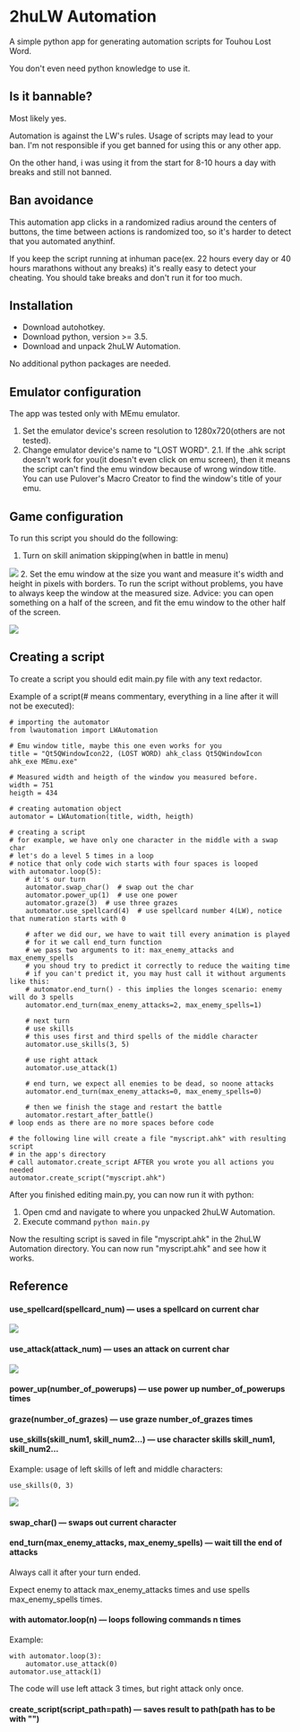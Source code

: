 # 2huLW Automation
A simple python app for generating automation scripts for Touhou Lost Word.

You don't even need python knowledge to use it.

## Is it bannable?
Most likely yes.

Automation is against the LW's rules. Usage of scripts may lead to your ban. 
I'm not responsible if you get banned for using this or any other app.

On the other hand, i was using it from the start for 8-10 hours a day with breaks and still not banned.

## Ban avoidance
This automation app clicks in a randomized radius around the centers of buttons,
the time between actions is randomized too, so it's harder to detect that 
you automated anythinf.

If you keep the script running at inhuman pace(ex. 22 hours every day or 40 hours
marathons without any breaks) it's really easy to detect your cheating. You should 
take breaks and don't run it for too much.

## Installation
* Download autohotkey.
* Download python, version >= 3.5.
* Download and unpack 2huLW Automation.

No additional python packages are needed.

## Emulator configuration 
The app was tested only with MEmu emulator.
1. Set the emulator device's screen resolution to 1280x720(others are not tested).
2. Change emulator device's name to "LOST WORD".
2.1. If the .ahk script doesn't work for you(it doesn't even click on emu screen),
then it means the script can't find the emu window because of wrong window title.
You can use Pulover's Macro Creator to find the window's title of your emu.

## Game configuration
To run this script you should do the following:
1. Turn on skill animation skipping(when in battle in menu)

![](.readme_pics/skill_skip.jpg)
2. Set the emu window at the size you want and measure it's width and height in 
pixels with borders. To run the script without problems, you have to always keep 
the window at the measured size.
Advice: you can open something on a half of the screen, and fit the emu window
to the other half of the screen.

![](.readme_pics/measurement.jpg)

## Creating a script
To create a script you should edit main.py file with any text redactor.

Example of a script(# means commentary, everything in a line after it will not be executed):
```
# importing the automator
from lwautomation import LWAutomation

# Emu window title, maybe this one even works for you
title = "Qt5QWindowIcon22, (LOST WORD) ahk_class Qt5QWindowIcon ahk_exe MEmu.exe"

# Measured width and heigth of the window you measured before.
width = 751
heigth = 434

# creating automation object
automator = LWAutomation(title, width, heigth)

# creating a script
# for example, we have only one character in the middle with a swap char
# let's do a level 5 times in a loop
# notice that only code wich starts with four spaces is looped
with automator.loop(5):
    # it's our turn
    automator.swap_char()  # swap out the char
    automator.power_up(1)  # use one power
    automator.graze(3)  # use three grazes
    automator.use_spellcard(4)  # use spellcard number 4(LW), notice that numeration starts with 0

    # after we did our, we have to wait till every animation is played
    # for it we call end_turn function
    # we pass two arguments to it: max_enemy_attacks and max_enemy_spells
    # you shoud try to predict it correctly to reduce the waiting time
    # if you can't predict it, you may hust call it without arguments like this:
    # automator.end_turn() - this implies the longes scenario: enemy will do 3 spells
    automator.end_turn(max_enemy_attacks=2, max_enemy_spells=1)

    # next turn
    # use skills
    # this uses first and third spells of the middle character
    automator.use_skills(3, 5)

    # use right attack
    automator.use_attack(1)

    # end turn, we expect all enemies to be dead, so noone attacks
    automator.end_turn(max_enemy_attacks=0, max_enemy_spells=0)

    # then we finish the stage and restart the battle
    automator.restart_after_battle()
# loop ends as there are no more spaces before code

# the following line will create a file "myscript.ahk" with resulting script
# in the app's directory
# call automator.create_script AFTER you wrote you all actions you needed
automator.create_script("myscript.ahk")
```
After you finished editing main.py, you can now run it with python:
1. Open cmd and navigate to where you unpacked 2huLW Automation.
2. Execute command ```python main.py```

Now the resulting script is saved in file "myscript.ahk" in the 2huLW Automation directory.
You can now run "myscript.ahk" and see how it works.

## Reference

#### use_spellcard(spellcard_num) — uses a spellcard on current char

![](.readme_pics/spellcards.jpg)

#### use_attack(attack_num) — uses an attack on current char

![](.readme_pics/attacks.jpg)

#### power_up(number_of_powerups) — use power up number_of_powerups times

#### graze(number_of_grazes) — use graze number_of_grazes times

#### use_skills(skill_num1, skill_num2...) — use character skills skill_num1, skill_num2...

Example: usage of left skills of left and middle characters:

```use_skills(0, 3)```

![](.readme_pics/skill_skip.jpg)

#### swap_char() — swaps out current character

#### end_turn(max_enemy_attacks, max_enemy_spells) — wait till the end of attacks

Always call it after your turn ended.

Expect enemy to attack max_enemy_attacks times and use spells max_enemy_spells times.

#### with automator.loop(n) — loops following commands n times

Example:

```
with automator.loop(3):
    automator.use_attack(0)
automator.use_attack(1)
```

The code will use left attack 3 times, but right attack only once.

#### create_script(script_path=path) — saves result to path(path has to be with "")

